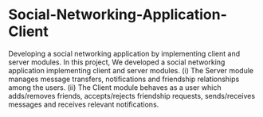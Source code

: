 # Social-Networking-Application-Client
Developing a social networking application by implementing client and server modules.
In this project, We developed a social networking application implementing client and server modules. 
(i) The Server module manages message transfers, notifications and friendship relationships among the users.
(ii) The Client module behaves as a user which adds/removes friends, accepts/rejects friendship requests, sends/receives messages and receives relevant notifications.
